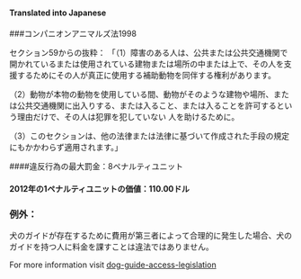 #### **Translated into Japanese**

###コンパニオンアニマルズ法1998

セクション59からの抜粋：
「（1）障害のある人は、公共または公共交通機関で開かれているまたは使用されている建物または場所の中または上で、その人を支援するためにその人が真正に使用する補助動物を同伴する権利があります。

（2）動物が本物の動物を使用している間、動物がそのような建物や場所、または公共交通機関に出入りする、または入ること、または入ることを許可するという理由だけで、その人は犯罪を犯していない 人を助けるために。

（3）このセクションは、他の法律または法律に基づいて作成された手段の規定にもかかわらず適用されます。」

####違反行為の最大罰金：8ペナルティユニット

#### 2012年の1ペナルティユニットの価値：110.00ドル

### 例外：
犬のガイドが存在するために費用が第三者によって合理的に発生した場合、犬のガイドを持つ人に料金を課すことは違法ではありません。

For more information visit [dog-guide-access-legislation](https://www.bca.org.au/dog-guide-access-legislation/)